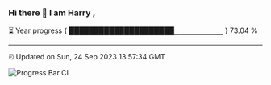 ### Hi there 👋 I am Harry , 

⏳ Year progress { █████████████████████▁▁▁▁▁▁▁▁▁ } 73.04 %

---

⏰ Updated on Sun, 24 Sep 2023 13:57:34 GMT

![Progress Bar CI](https://github.com/duykhang68/duykhang68/workflows/Progress%20Bar%20CI/badge.svg)

